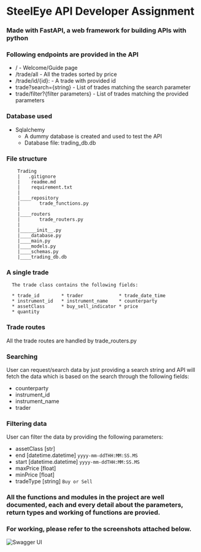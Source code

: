 # SteelEye API Developer Assignment

### Made with FastAPI, a web framework for building APIs with python

### Following endpoints are provided in the API
* / - Welcome/Guide page
* /trade/all - All the trades sorted by price
* /trade/id/{id}: - A trade with provided id
* trade?search={string} - List of trades matching the search parameter
* trade/filter?{filter parameters} - List of trades matching the provided parameters

### Database used
* Sqlalchemy
  * A dummy database is created and used to test the API
  * Database file: trading_db.db


### File structure

```
    Trading
    |   .gitignore
    |    readme.md
    |    requirement.txt
    |
    |____repository
    |       trade_functions.py
    |
    |____routers
    |       trade_routers.py
    |
    |______init__.py
    |____database.py
    |____main.py
    |____models.py
    |____schemas.py
    |____trading_db.db
```

### A single trade
```
  The trade class contains the following fields:

  * trade_id        * trader             * trade_date_time
  * instrument_id   * instrument_name    * counterparty
  * assetClass      * buy_sell_indicator * price
  * quantity
```

### Trade routes
All the trade routes are handled by trade_routers.py

### Searching
User can request/search data by just providing a search string and API will fetch the data which is based on the search through the following fields:
    
* counterparty
* instrument_id
* instrument_name
* trader

### Filtering data
User can filter the data by providing the following parameters:

* assetClass [str]
* end [datetime.datetime] `yyyy-mm-ddTHH:MM:SS.MS`
* start [datetime.datetime] `yyyy-mm-ddTHH:MM:SS.MS`
* maxPrice [float]
* minPrice [float]
* tradeType [string] `Buy or Sell`

### All the functions and modules in the project are well documented, each and every detail about the parameters, return types and working of functions are provied.


### For working, please refer to the screenshots attached below.
![Swagger UI](https://github.com/RPSingh0/SteelEyeAssignment/blob/master/working_ss/swaggerUI.png)